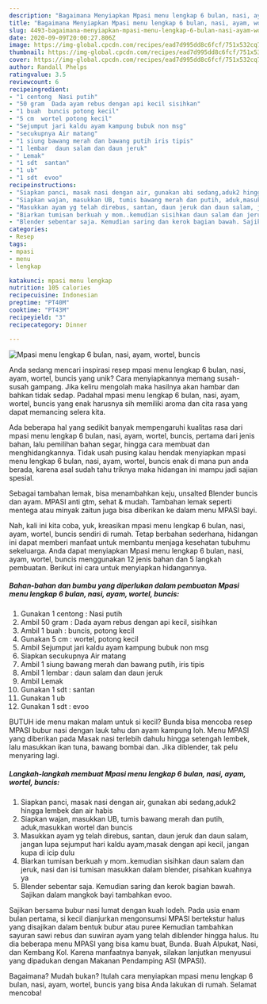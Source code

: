 ```yaml
---
description: "Bagaimana Menyiapkan Mpasi menu lengkap 6 bulan, nasi, ayam, wortel, buncis Anti Gagal"
title: "Bagaimana Menyiapkan Mpasi menu lengkap 6 bulan, nasi, ayam, wortel, buncis Anti Gagal"
slug: 4493-bagaimana-menyiapkan-mpasi-menu-lengkap-6-bulan-nasi-ayam-wortel-buncis-anti-gagal
date: 2020-09-09T20:00:27.806Z
image: https://img-global.cpcdn.com/recipes/ead7d995dd8c6fcf/751x532cq70/mpasi-menu-lengkap-6-bulan-nasi-ayam-wortel-buncis-foto-resep-utama.jpg
thumbnail: https://img-global.cpcdn.com/recipes/ead7d995dd8c6fcf/751x532cq70/mpasi-menu-lengkap-6-bulan-nasi-ayam-wortel-buncis-foto-resep-utama.jpg
cover: https://img-global.cpcdn.com/recipes/ead7d995dd8c6fcf/751x532cq70/mpasi-menu-lengkap-6-bulan-nasi-ayam-wortel-buncis-foto-resep-utama.jpg
author: Randall Phelps
ratingvalue: 3.5
reviewcount: 6
recipeingredient:
- "1 centong  Nasi putih"
- "50 gram  Dada ayam rebus dengan api kecil sisihkan"
- "1 buah  buncis potong kecil"
- "5 cm  wortel potong kecil"
- "Sejumput jari kaldu ayam kampung bubuk non msg"
- "secukupnya Air matang"
- "1 siung bawang merah dan bawang putih iris tipis"
- "1 lembar  daun salam dan daun jeruk"
- " Lemak"
- "1 sdt  santan"
- "1 ub"
- "1 sdt  evoo"
recipeinstructions:
- "Siapkan panci, masak nasi dengan air, gunakan abi sedang,aduk2 hingga lembek dan air habis"
- "Siapkan wajan, masukkan UB, tumis bawang merah dan putih, aduk,masukkan wortel dan buncis"
- "Masukkan ayam yg telah direbus, santan, daun jeruk dan daun salam, jangan lupa sejumput hari kaldu ayam,masak dengan api kecil, jangan kupa di icip dulu"
- "Biarkan tumisan berkuah y mom..kemudian sisihkan daun salam dan jeruk, nasi dan isi tumisan masukkan dalam blender, pisahkan kuahnya ya"
- "Blender sebentar saja. Kemudian saring dan kerok bagian bawah. Sajikan dalam mangkok bayi tambahkan evoo."
categories:
- Resep
tags:
- mpasi
- menu
- lengkap

katakunci: mpasi menu lengkap 
nutrition: 105 calories
recipecuisine: Indonesian
preptime: "PT40M"
cooktime: "PT43M"
recipeyield: "3"
recipecategory: Dinner

---
```



![Mpasi menu lengkap 6 bulan, nasi, ayam, wortel, buncis](https://img-global.cpcdn.com/recipes/ead7d995dd8c6fcf/751x532cq70/mpasi-menu-lengkap-6-bulan-nasi-ayam-wortel-buncis-foto-resep-utama.jpg)

Anda sedang mencari inspirasi resep mpasi menu lengkap 6 bulan, nasi, ayam, wortel, buncis yang unik? Cara menyiapkannya memang susah-susah gampang. Jika keliru mengolah maka hasilnya akan hambar dan bahkan tidak sedap. Padahal mpasi menu lengkap 6 bulan, nasi, ayam, wortel, buncis yang enak harusnya sih memiliki aroma dan cita rasa yang dapat memancing selera kita.

Ada beberapa hal yang sedikit banyak mempengaruhi kualitas rasa dari mpasi menu lengkap 6 bulan, nasi, ayam, wortel, buncis, pertama dari jenis bahan, lalu pemilihan bahan segar, hingga cara membuat dan menghidangkannya. Tidak usah pusing kalau hendak menyiapkan mpasi menu lengkap 6 bulan, nasi, ayam, wortel, buncis enak di mana pun anda berada, karena asal sudah tahu triknya maka hidangan ini mampu jadi sajian spesial.

Sebagai tambahan lemak, bisa menambahkan keju, unsalted Blender buncis dan ayam. MPASI anti gtm, sehat &amp; mudah. Tambahan lemak seperti mentega atau minyak zaitun juga bisa diberikan ke dalam menu MPASI bayi.


Nah, kali ini kita coba, yuk, kreasikan mpasi menu lengkap 6 bulan, nasi, ayam, wortel, buncis sendiri di rumah. Tetap berbahan sederhana, hidangan ini dapat memberi manfaat untuk membantu menjaga kesehatan tubuhmu sekeluarga. Anda dapat menyiapkan Mpasi menu lengkap 6 bulan, nasi, ayam, wortel, buncis menggunakan 12 jenis bahan dan 5 langkah pembuatan. Berikut ini cara untuk menyiapkan hidangannya.

<!--inarticleads1-->

##### Bahan-bahan dan bumbu yang diperlukan dalam pembuatan Mpasi menu lengkap 6 bulan, nasi, ayam, wortel, buncis:

1. Gunakan 1 centong : Nasi putih
1. Ambil 50 gram : Dada ayam rebus dengan api kecil, sisihkan
1. Ambil 1 buah : buncis, potong kecil
1. Gunakan 5 cm : wortel, potong kecil
1. Ambil Sejumput jari kaldu ayam kampung bubuk non msg
1. Siapkan secukupnya Air matang
1. Ambil 1 siung bawang merah dan bawang putih, iris tipis
1. Ambil 1 lembar : daun salam dan daun jeruk
1. Ambil  Lemak
1. Gunakan 1 sdt : santan
1. Gunakan 1 ub
1. Gunakan 1 sdt : evoo


BUTUH ide menu makan malam untuk si kecil? Bunda bisa mencoba resep MPASI bubur nasi dengan lauk tahu dan ayam kampung loh. Menu MPASI yang diberikan pada Masak nasi terlebih dahulu hingga setengah lembek, lalu masukkan ikan tuna, bawang bombai dan. Jika diblender, tak pelu menyaring lagi. 

<!--inarticleads2-->

##### Langkah-langkah membuat Mpasi menu lengkap 6 bulan, nasi, ayam, wortel, buncis:

1. Siapkan panci, masak nasi dengan air, gunakan abi sedang,aduk2 hingga lembek dan air habis
1. Siapkan wajan, masukkan UB, tumis bawang merah dan putih, aduk,masukkan wortel dan buncis
1. Masukkan ayam yg telah direbus, santan, daun jeruk dan daun salam, jangan lupa sejumput hari kaldu ayam,masak dengan api kecil, jangan kupa di icip dulu
1. Biarkan tumisan berkuah y mom..kemudian sisihkan daun salam dan jeruk, nasi dan isi tumisan masukkan dalam blender, pisahkan kuahnya ya
1. Blender sebentar saja. Kemudian saring dan kerok bagian bawah. Sajikan dalam mangkok bayi tambahkan evoo.


Sajikan bersama bubur nasi lumat dengan kuah lodeh. Pada usia enam bulan pertama, si kecil dianjurkan mengonsumsi MPASI bertekstur halus yang disajikan dalam bentuk bubur atau puree Kemudian tambahkan sayuran sawi rebus dan suwiran ayam yang telah diblender hingga halus. Itu dia beberapa menu MPASI yang bisa kamu buat, Bunda. Buah Alpukat, Nasi, dan Kembang Kol. Karena manfaatnya banyak, silakan lanjutkan menyusui yang dipadukan dengan Makanan Pendamping ASI (MPASI). 

Bagaimana? Mudah bukan? Itulah cara menyiapkan mpasi menu lengkap 6 bulan, nasi, ayam, wortel, buncis yang bisa Anda lakukan di rumah. Selamat mencoba!
